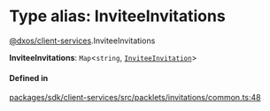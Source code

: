 # Type alias: InviteeInvitations

[@dxos/client-services](../modules/dxos_client_services.md).InviteeInvitations

 **InviteeInvitations**: `Map`<`string`, [`InviteeInvitation`](dxos_client_services.InviteeInvitation.md)\>

#### Defined in

[packages/sdk/client-services/src/packlets/invitations/common.ts:48](https://github.com/dxos/dxos/blob/main/packages/sdk/client-services/src/packlets/invitations/common.ts#L48)
